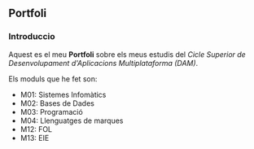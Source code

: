 ## Portfoli

### Introduccio

Aquest es el meu **Portfoli** sobre els meus estudis del *Cicle Superior de Desenvolupament d'Aplicacions Multiplataforma (DAM)*.

Els moduls que he fet son:
- M01: Sistemes Infomàtics
- M02: Bases de Dades
- M03: Programació
- M04: Llenguatges de marques
- M12: FOL
- M13: EIE
